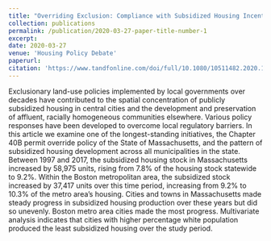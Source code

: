 ```yaml
---
title: "Overriding Exclusion: Compliance with Subsidized Housing Incentives in the Massachusetts 40B Program"
collection: publications
permalink: /publication/2020-03-27-paper-title-number-1
excerpt: 
date: 2020-03-27
venue: 'Housing Policy Debate'
paperurl: 
citation: 'https://www.tandfonline.com/doi/full/10.1080/10511482.2020.1726984'
---
```

Exclusionary land-use policies implemented by local governments over decades have contributed to the spatial concentration of publicly subsidized housing in central cities and the development and preservation of affluent, racially homogeneous communities elsewhere. Various policy responses have been developed to overcome local regulatory barriers. In this article we examine one of the longest-standing initiatives, the Chapter 40B permit override policy of the State of Massachusetts, and the pattern of subsidized housing development across all municipalities in the state. Between 1997 and 2017, the subsidized housing stock in Massachusetts increased by 58,975 units, rising from 7.8% of the housing stock statewide to 9.2%. Within the Boston metropolitan area, the subsidized stock increased by 37,417 units over this time period, increasing from 9.2% to 10.3% of the metro area’s housing. Cities and towns in Massachusetts made steady progress in subsidized housing production over these years but did so unevenly. Boston metro area cities made the most progress. Multivariate analysis indicates that cities with higher percentage white population produced the least subsidized housing over the study period.

